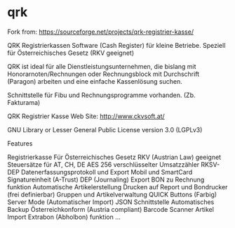# qrk

Fork from: https://sourceforge.net/projects/qrk-registrier-kasse/

QRK Registrierkassen Software (Cash Register) für kleine Betriebe.
Speziell für Österreichisches Gesetz (RKV geeignet)

QRK ist ideal für alle Dienstleistungsunternehmen, die bislang mit Honorarnoten/Rechnungen oder Rechnungsblock mit Durchschrift (Paragon) arbeiten und eine einfache Kassenlösung suchen.

Schnittstelle für Fibu und Rechnungsprogramme vorhanden. (Zb. Fakturama)

QRK Registrier Kasse Web Site: http://www.ckvsoft.at/

GNU Library or Lesser General Public License version 3.0 (LGPLv3)

Features

 Registrierkasse
    Für Österreichisches Gesetz RKV (Austrian Law) geeignet
    Steuersätze für AT, CH, DE
    AES 256 verschlüsselter Umsatzzähler
    RKSV-DEP Datenerfassungsprotokoll und Export
    Mobil und SmartCard Signatureinheit (A-Trust)
    DEP (Journaling) Export
    BON zu Rechnung funktion
    Automatische Artikelerstellung
    Drucken auf Report und Bondrucker (frei definierbar)
    Gruppen und Artikelverwaltung
    QUICK Buttons (Farbig)
    Server Mode (Automatischer Import) JSON Schnittstelle
    Automatisches Backup
    Österreichkonform (Austria compliant)
    Barcode Scanner
    Artikel Import
    Extrabon (Abholbon) funktion
    ...
